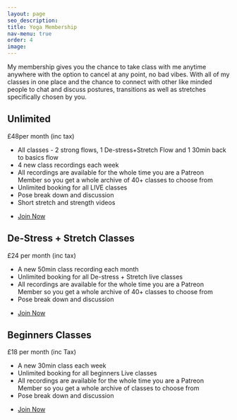 ```yaml
---
layout: page
seo_description:
title: Yoga Membership
nav-menu: true
order: 4
image: 
---
```


<section class="row">
	<div class="8u 12u(small)">
		<p>My membership gives you the chance to take class with me anytime anywhere with the option to cancel at any point, no bad vibes. With all of my classes in one place and the chance to connect with other like minded people to chat and discuss postures, transitions as well as stretches specifically chosen by you.</p>
		<h2>Unlimited</h2>
		<p>£48per month (inc tax)</p>
		<ul>
			<li>All classes - 2 strong flows, 1 De-stress+Stretch Flow and 1 30min back to basics flow</li>
			<li>4 new class recordings each week</li>
			<li>All recordings are available for the whole time you are a Patreon Member so you get a whole archive of 40+ classes to choose from</li>
			<li>Unlimited booking for all LIVE classes</li>
			<li>Pose break down and discussion</li>
			<li>Short stretch and strength videos </li>
		</ul>
		<ul class="actions vertical">
			<li><a href="https://www.patreon.com/join/BeckiBaldwin/signup?ru=%2Fjoin%2FBeckiBaldwin%2Fcheckout%3Frid%3D5573475%26" class="button special">Join Now</a></li>
		</ul>
		<h2>De-Stress + Stretch Classes</h2>
		<p>£24 per month (inc tax)</p>
		<ul>
			<li>A new 50min class recording each month</li>
			<li>Unlimited booking for all De-stress + Stretch live classes </li>
			<li>All recordings are available for the whole time you are a Patreon Member so you get a whole archive of 40+ classes to choose from</li>
			<li>Pose break down and discussion</li>
		</ul>		
		<ul class="actions vertical">
			<li><a href="https://www.patreon.com/join/BeckiBaldwin/signup?ru=%2Fjoin%2FBeckiBaldwin%2Fcheckout%3Frid%3D5820299%26" class="button special">Join Now</a></li>
		</ul>
		<h2>Beginners Classes</h2>
		<p>£18 per month (inc Tax)</p>
		<ul>
			<li>A new 30min class each week</li>
			<li>Unlimited booking for all beginners Live classes </li>
			<li>All recordings are available for the whole time you are a Patreon Member so you get a whole archive of classes to choose from</li>
			<li>Pose break down and discussion</li>
		</ul>	
		<ul class="actions vertical">
			<li><a href="https://www.patreon.com/join/BeckiBaldwin/signup?ru=%2Fjoin%2FBeckiBaldwin%2Fcheckout%3Frid%3D5443478%26" class="button special">Join Now</a></li>
		</ul>
	</div>
	<div class="4u 12u(small)">
	    <span class="image">
	        <img src="{{ 'assets/images/yoga-membership-pose.jpg' | relative_url }}" alt="">
	    </span>
	</div>
	<div class="12u 12u(small)">
	    <span class="image">
	        <img src="{{ 'assets/images/yoga-membership.jpg' | relative_url }}" alt="">
	    </span>
	</div>
</section>